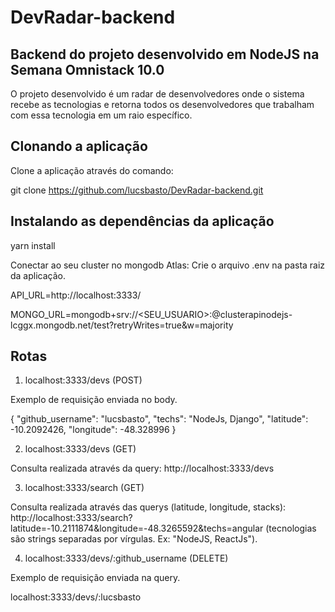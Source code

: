 # DevRadar-backend
## Backend do projeto desenvolvido em NodeJS na Semana Omnistack 10.0 

O projeto desenvolvido é um radar de desenvolvedores onde o sistema 
recebe as tecnologias e retorna todos os desenvolvedores que trabalham
com essa tecnologia em um raio específico.

## Clonando a aplicação
Clone a aplicação através do comando:

git clone https://github.com/lucsbasto/DevRadar-backend.git

## Instalando as dependências da aplicação
yarn install

Conectar ao seu cluster no mongodb Atlas:
Crie o arquivo .env na pasta raiz da aplicação.

API_URL=http://localhost:3333/
		  
MONGO_URL=mongodb+srv://<SEU_USUARIO>:<PASSWORD>@clusterapinodejs-lcggx.mongodb.net/test?retryWrites=true&w=majority

## Rotas
1. localhost:3333/devs (POST)

Exemplo de requisição enviada no body.

{
  "github_username": "lucsbasto",
  "techs": "NodeJs, Django",
  "latitude": -10.2092426,
  "longitude": -48.328996
}

2. localhost:3333/devs (GET)

Consulta realizada através da query: http://localhost:3333/devs

3. localhost:3333/search (GET)

Consulta realizada através das querys (latitude, longitude, stacks): http://localhost:3333/search?latitude=-10.2111874&longitude=-48.3265592&techs=angular (tecnologias são strings separadas por vírgulas. Ex: "NodeJS, ReactJs").

4. localhost:3333/devs/:github_username (DELETE)

Exemplo de requisição enviada na query.

localhost:3333/devs/:lucsbasto
